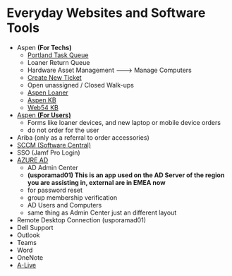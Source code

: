 # Everyday Websites and Software Tools

- Aspen **(For Techs)**
	- [Portland Task Queue](https://adidasaspen.service-now.com/walkup?id=walkup_queue_on_site&location_id=b89ede4e1b8f5d1022d9553f7b4bcb13)
	- Loaner Return Queue
	- Hardware Asset Management ---> Manage Computers
	- [Create New Ticket](ticket.escalation.process)
	- Open unassigned / Closed Walk-ups
	- [Aspen Loaner](loanerpage)
	- [Aspen KB](https://adidasaspen.service-now.com/now/nav/ui/classic/params/target/%24knowledge.do)
	- [Web54 KB](https://web54-kb.vercel.app)
- [Aspen **(For Users)**](https://adidasaspen.service-now.com/serviceshop)
	- Forms like loaner devices, and new laptop or mobile device orders
	- do not order for the user
- Ariba (only as a referral to order accessories)
- [SCCM (Software Central)](https://softwarecentral.emea.adsint.biz/SoftwareCentral)
- SSO (Jamf Pro Login)
- [AZURE AD](https://portal.azure.com/#view/Microsoft_AAD_UsersAndTenants/UserManagementMenuBlade/~/AllUsers)
	- AD Admin Center
	- **(usporamad01) This is an app used on the AD Server of the region you are assisting in, external are in EMEA now**
   	- for password reset
	- group membership verification
	- AD Users and Computers
	- same thing as Admin Center just an different layout
- Remote Desktop Connection (usporamad01)
- Dell Support
- Outlook
- Teams
- Word
- OneNote
- [A-Live](https://adidasgroup.sharepoint.com/sites/a-live/)
